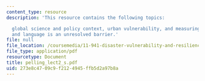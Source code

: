 ```yaml
---
content_type: resource
description: 'This resource contains the following topics:

  global science and policy context, urban vulnerability, and measuring vulnerability,
  and language is an unresolved barrier.'
file: null
file_location: /coursemedia/11-941-disaster-vulnerability-and-resilience-spring-2005/273e8c4709c9f2124945ffb5d2a97b8a_pelling_lect2_s.pdf
file_type: application/pdf
resourcetype: Document
title: pelling_lect2_s.pdf
uid: 273e8c47-09c9-f212-4945-ffb5d2a97b8a
---
```


